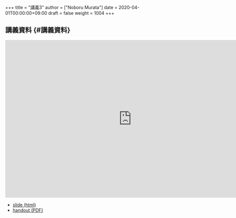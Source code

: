+++
title = "講義3"
author = ["Noboru Murata"]
date = 2020-04-01T00:00:00+09:00
draft = false
weight = 1004
+++

## 講義資料 {#講義資料}

<iframe src="https://noboru-murata.github.io/signal-processing/slides/slide03.html"
	width="800" height="500" frameborder="0"
	allowfullscreen="allowfullscreen"
	allow="geolocation *; microphone *; camera *; midi *; encrypted-media *">
</iframe>

-   [slide (html)](https://noboru-murata.github.io/probability-statistics/slides/slide03.html)
-   [handout (PDF)](https://noboru-murata.github.io/probability-statistics/pdfs/slide03.pdf)